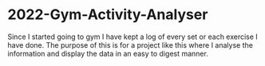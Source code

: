 # 2022-Gym-Activity-Analyser
Since I started going to gym I have kept a log of every set or each exercise I have done. The purpose of this is for a project like this where I analyse the information and display the data in an easy to digest manner.
